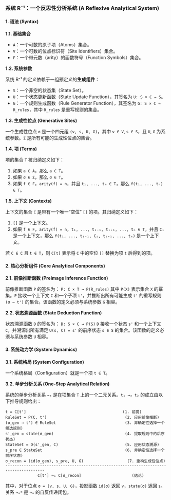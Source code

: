 ### **系统 R⁻¹：一个反思性分析系统 (A Reflexive Analytical System)**

#### **1. 语法 (Syntax)**

**1.1. 基础集合**

*   `A`：一个可数的原子项（Atoms）集合。
*   `V`：一个可数的位点标识符（Site Identifiers）集合。
*   `F`：一个带元数（arity）的函数符号（Function Symbols）集合。

**1.2. 系统参数**

系统 R⁻¹ 的定义依赖于一组预定义的**生成组件**：
*   `S`：一个非空的状态集（State Set）。
*   `U`：一个状态更新函数（State Update Function），其签名为 `U: S × C → S`。
*   `G`：一个规则生成函数（Rule Generator Function），其签名为 `G: S × C → R_rules`，其中 `R_rules` 是重写规则的集合。

**1.3. 生成性位点 (Generative Sites)**

一个生成性位点 `σ` 是一个四元组 `(v, s, U, G)`，其中 `v ∈ V`, `s ∈ S`，且 `U`, `G` 为系统参数。`Σ` 是所有可能的生成性位点的集合。

**1.4. 项 (Terms)**

项的集合 `T` 被归纳定义如下：
1.  如果 `a ∈ A`，那么 `a ∈ T`。
2.  如果 `σ ∈ Σ`，那么 `σ ∈ T`。
3.  如果 `f ∈ F`，`arity(f) = n`，并且 `t₁, ..., tₙ ∈ T`，那么 `f(t₁, ..., tₙ) ∈ T`。

**1.5. 上下文 (Contexts)**

上下文的集合 `C` 是带有一个唯一“空位” `[]` 的项。其归纳定义如下：
1.  `[]` 是一个上下文。
2.  如果 `f ∈ F`，`arity(f) = n`，`t₁, ..., tᵢ₋₁, tᵢ₊₁, ..., tₙ ∈ T`，并且 `Cᵢ` 是一个上下文，那么 `f(t₁, ..., tᵢ₋₁, Cᵢ, tᵢ₊₁, ..., tₙ)` 是一个上下文。

若 `C ∈ C` 且 `t ∈ T`，则 `C[t]` 表示将 `C` 中的空位 `[]` 替换为项 `t` 后得到的项。

#### **2. 核心分析组件 (Core Analytical Components)**

**2.1. 前像推断函数 (Preimage Inference Function)**

前像推断函数 `P` 的签名为：
`P: C × T → P(R_rules)`
其中 `P(X)` 表示集合 `X` 的幂集。`P` 接收一个上下文 `C` 和一个子项 `t'`，并推断出所有可能生成 `t'` 的重写规则 `(σ → t')` 的集合。该函数的定义必须与系统参数 `G` 相容。

**2.2. 状态溯源函数 (State Deduction Function)**

状态溯源函数 `D` 的签名为：
`D: S × C → P(S)`
`D` 接收一个状态 `s'` 和一个上下文 `C`，并溯源出所有满足 `U(s, C) = s'` 的前序状态 `s ∈ S` 的集合。该函数的定义必须与系统参数 `U` 相容。

#### **3. 系统动力学 (System Dynamics)**

**3.1. 系统格局 (System Configuration)**

一个系统格局（Configuration）就是一个项 `t ∈ T`。

**3.2. 单步分析关系 (One-Step Analytical Relation)**

系统的单步分析关系 `→ₐ` 是在项集合 `T` 上的一个二元关系。`t₁ →ₐ t₂` 的成立由以下推导规则给出：

```
t = C[t']                                          (1. 前提)
RuleSet = P(C, t')                                  (2. 应用前像推断)
(σ_gen → t') ∈ RuleSet                              (3. 非确定性选择一个候选规则)
s'_gen = state(σ_gen)                               (4. 提取规则中的后序状态)
StateSet = D(s'_gen, C)                             (5. 应用状态溯源)
s_pre ∈ StateSet                                    (6. 非确定性选择一个前序状态)
σ_recon = (id(σ_gen), s_pre, U, G)                   (7. 重构生成性位点)
---------------------------------------------------------------------------------------
              C[t'] →ₐ C[σ_recon]                      (结论)
```

其中，对于位点 `σ = (v, s, U, G)`，投影函数 `id(σ)` 返回 `v`，`state(σ)` 返回 `s`。关系 `→ₐ*` 是 `→ₐ` 的自反传递闭包。